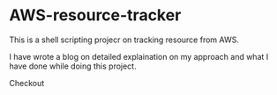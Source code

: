 # AWS-resource-tracker
This is a shell scripting projecr on tracking resource from AWS.

I have wrote a blog on detailed explaination on my approach and what I have done while doing this project.

Checkout
